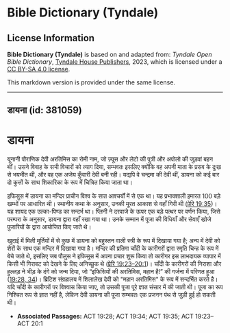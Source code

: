 # Bible Dictionary (Tyndale)

## License Information

**Bible Dictionary (Tyndale)** is based on and adapted from: _Tyndale Open Bible Dictionary_, [Tyndale House Publishers](https://tyndaleopenresources.com/), 2023, which is licensed under a [CC BY-SA 4.0 license](https://creativecommons.org/licenses/by-sa/4.0/legalcode.en).

This markdown version is provided under the same license.



--------------------------------

## डायना (id: 381059)

डायना
=====

यूनानी पौराणिक देवी अरतिमिस का रोमी नाम, जो ज़्यूस और लेटो की पुत्री और अपोलो की जुड़वां बहन थीं। उसने विवाह के सभी विचारों को त्याग दिया, सम्भवतः इसलिए क्योंकि वह अपनी माता के प्रसव के दुःख से भयभीत थी, और वह एक अजेय कुँवारी देवी बनी रही। यद्यपि वे चन्द्रमा की देवी थीं, डायना को कई बार दो कुत्तों के साथ शिकारिका के रूप में चित्रित किया जाता था। 

इफिसुस में डायना का मन्दिर प्राचीन विश्व के सात आश्चर्यों में से एक था। यह प्रभावशाली इमारत 100 बड़े खम्भों पर आधारित थी। स्थानीय कथा के अनुसार, उनकी मूरत आकाश से वहाँ गिरी थी ([प्रेरि 19:35](https://ref.ly/Acts19:35))। यह शायद एक उल्का\-पिण्ड का सन्दर्भ था। प्लिनी ने दरवाजे के ऊपर एक बड़े पत्थर पर वर्णन किया, जिसे परम्परा के अनुसार, डायना द्वारा वहाँ रखा गया था। उनके सम्मान में पूजा की विधियाँ और सेवाएँ खोजे पुजारियों के द्वारा आयोजित किए जाते थे।

खुदाई में मिली मूर्तियों में से कुछ में डायना को बहुस्तन वाली स्त्री के रूप में दिखाया गया है; अन्य में देवी को शेरों के साथ एक मन्दिर में दिखाया गया है। मन्दिर की प्रतिमा चाँदी के कारीगरों द्वारा स्मृति चिन्ह के रूप में बेचे जाते थे, इसलिए जब पौलुस ने इफिसुस में अपना प्रचार शुरू किया तो कारीगर इस लाभदायक व्यापार में किसी भी गिरावट को देखने के लिए अनिच्छुक थे ([प्रेरि 19:23–20:1](https://ref.ly/Acts19:23-Acts20:1))। चाँदी के कारीगरों की निराशा और हुल्लड़ ने भीड़ के दंगे को जन्म दिया, जो “इफिसियों की अरतिमिस, महान है!” की गर्जना में परिणत हुआ ([19:28, 34](https://ref.ly/Acts19:28,Acts19:34))। ब्रिटिश संग्रहालय में शिलालेख देवी को "महान अरतिमिस" के रूप में सन्दर्भित करते है। यदि चाँदी के कारीगरों पर विश्वास किया जाए, तो उसकी पूजा पूरे ज्ञात संसार में की जाती थी। पूजा का रूप निश्चित रूप से ज्ञात नहीं है, लेकिन देवी डायना की पूजा सम्भवतः एक प्रजनन पंथ से जुड़ी हुई हो सकती थी।

* **Associated Passages:** ACT 19:28; ACT 19:34; ACT 19:35; ACT 19:23–ACT 20:1

